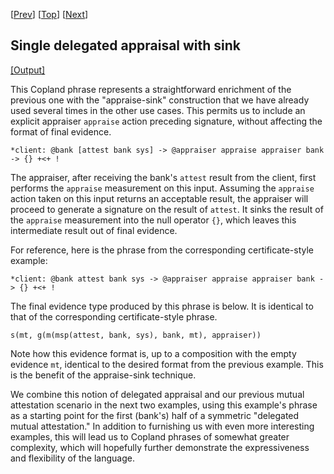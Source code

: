 \[[Prev](./cba_b_check.md)\] \[[Top](../delegated.md)\] \[[Next](./cba_bc_check.md)\]

## Single delegated appraisal with sink

<a href="cba_b_check_appraise_sink.xhtml" target="_blank">[Output]</a>

This Copland phrase represents a straightforward enrichment of the
previous one with the "appraise-sink" construction that we have
already used several times in the other use cases.  This permits us to
include an explicit appraiser `appraise` action preceding signature,
without affecting the format of final evidence.

```
*client: @bank [attest bank sys] -> @appraiser appraise appraiser bank -> {} +<+ !
```

The appraiser, after receiving the bank's `attest` result from the
client, first performs the `appraise` measurement on this input.
Assuming the `appraise` action taken on this input returns an
acceptable result, the appraiser will proceed to generate a signature
on the result of `attest`.  It sinks the result of the `appraise`
measurement into the null operator `{}`, which leaves this
intermediate result out of final evidence.

For reference, here is the phrase from the corresponding
certificate-style example:

    *client: @bank attest bank sys -> @appraiser appraise appraiser bank -> {} +<+ !

The final evidence type produced by this phrase is below.  It is
identical to that of the corresponding certificate-style phrase.

    s(mt, g(m(msp(attest, bank, sys), bank, mt), appraiser))

Note how this evidence format is, up to a composition with the empty
evidence `mt`, identical to the desired format from the previous
example.  This is the benefit of the appraise-sink technique.

We combine this notion of delegated appraisal and our previous mutual
attestation scenario in the next two examples, using this example's
phrase as a starting point for the first (bank's) half of a symmetric
"delegated mutual attestation."  In addition to furnishing us with
even more interesting examples, this will lead us to Copland phrases
of somewhat greater complexity, which will hopefully further
demonstrate the expressiveness and flexibility of the language.
